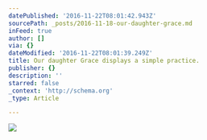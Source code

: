 ```yaml
---
datePublished: '2016-11-22T08:01:42.943Z'
sourcePath: _posts/2016-11-18-our-daughter-grace.md
inFeed: true
author: []
via: {}
dateModified: '2016-11-22T08:01:39.249Z'
title: Our daughter Grace displays a simple practice.
publisher: {}
description: ''
starred: false
_context: 'http://schema.org'
_type: Article

---
```

![](https://the-grid-user-content.s3-us-west-2.amazonaws.com/0ddaea10-caab-41a1-b782-73d859c1349c.jpg)